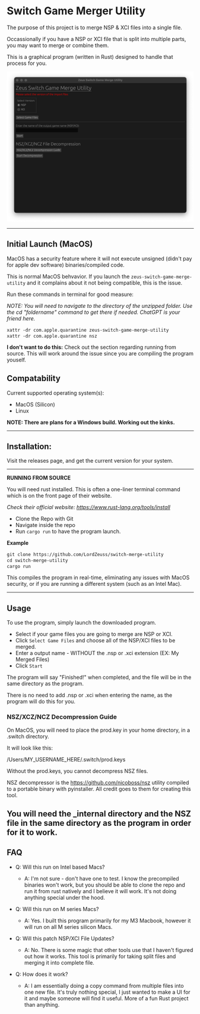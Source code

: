 # Switch Game Merger Utility

The purpose of this project is to merge NSP & XCI files into a single file.

Occassionally if you have a NSP or XCI file that is split into multiple parts, you may want to merge or combine them.

This is a graphical program (written in Rust) designed to handle that process for you.

![image](images/image.png)

---

## Initial Launch (MacOS)
MacOS has a security feature where it will not execute unsigned (didn't pay for apple dev software) binaries/compiled code.

This is normal MacOS behvavior. If you launch the `zeus-switch-game-merge-utility` and it complains about it not being compatible, this is the issue.

Run these commands in terminal for good measure:

*NOTE: You will need to navigate to the directory of the unzipped folder. Use the cd "foldername" command to get there if needed. ChatGPT is your friend here.*

```
xattr -dr com.apple.quarantine zeus-switch-game-merge-utility
xattr -dr com.apple.quarantine nsz
```

**I don't want to do this:** Check out the section regarding running from source. This will work around the issue since you are compiling the program youself.

## Compatability

Current supported operating system(s):

* MacOS (Silicon)
* Linux

**NOTE: There are plans for a Windows build. Working out the kinks.**

---

## Installation:

Visit the releases page, and get the current version for your system.

---

**RUNNING FROM SOURCE**

You will need rust installed. This is often a one-liner terminal command which is on the front page of their website.

*Check their official website: https://www.rust-lang.org/tools/install*

* Clone the Repo with Git
* Navigate inside the repo
* Run `cargo run` to have the program launch.

**Example**
```
git clone https://github.com/LordZeuss/switch-merge-utility
cd switch-merge-utility
cargo run
```

This compiles the program in real-time, eliminating any issues with MacOS security, or if you are running a different system (such as an Intel Mac).

---

## Usage

To use the program, simply launch the downloaded program.

* Select if your game files you are going to merge are NSP or XCI.
* Click `Select Game Files` and choose all of the NSP/XCI files to be merged.
* Enter a output name - WITHOUT the .nsp or .xci extension (EX: My Merged Files)
* Click `Start`

The program will say "Finished!" when completed, and the file will be in the same directory as the program.

There is no need to add .nsp or .xci when entering the name, as the program will do this for you.

### NSZ/XCZ/NCZ Decompression Guide

On MacOS, you will need to place the prod.key in your home directory, in a .switch directory.

It will look like this:

/Users/MY_USERNAME_HERE/.switch/prod.keys

Without the prod.keys, you cannot decompress NSZ files.

NSZ decompressor is the https://github.com/nicoboss/nsz utility compiled to a portable binary with pyinstaller. All credit goes to them for creating this tool.

You will need the _internal directory and the NSZ file in the same directory as the program in order for it to work.
---

## FAQ

* Q: Will this run on Intel based Macs?
    * A: I'm not sure - don't have one to test. I know the precompiled binaries won't work, but you should be able to clone the repo and run it from rust natively and I believe it will work. It's not doing anything special under the hood.

* Q: Will this run on M series Macs?
    * A: Yes. I built this program primarily for my M3 Macbook, however it will run on all M series silicon Macs.

* Q: Will this patch NSP/XCI File Updates?
    * A: No. There is some magic that other tools use that I haven't figured out how it works. This tool is primarily for taking split files and merging it into complete file.

* Q: How does it work?
    * A: I am essentially doing a copy command from multiple files into one new file. It's truly nothing special, I just wanted to make a UI for it and maybe someone will find it useful. More of a fun Rust project than anything.
